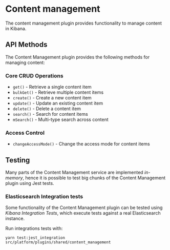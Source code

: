 # Content management

The content management plugin provides functionality to manage content in Kibana.

## API Methods

The Content Management plugin provides the following methods for managing content:

### Core CRUD Operations

- `get()` - Retrieve a single content item
- `bulkGet()` - Retrieve multiple content items
- `create()` - Create a new content item
- `update()` - Update an existing content item
- `delete()` - Delete a content item
- `search()` - Search for content items
- `mSearch()` - Multi-type search across content

### Access Control

- `changeAccessMode()` - Change the access mode for content items

## Testing

Many parts of the Content Management service are implemented *in-memory*, hence it
is possible to test big chunks of the Content Management plugin using Jest
tests.

### Elasticsearch Integration tests

Some functionality of the Content Management plugin can be tested using *Kibana
Integration Tests*, which execute tests against a real Elasticsearch instance.

Run integrations tests with:

```
yarn test:jest_integration src/platform/plugins/shared/content_management
```
